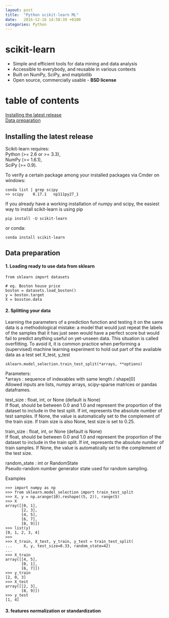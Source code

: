 ```yaml
---
layout: post
title:  "Python scikit-learn ML"
date:   2016-12-16 14:58:39 +0100
categories: Python
---
```





# scikit-learn  
* Simple and efficient tools for data mining and data analysis  
* Accessible to everybody, and reusable in various contexts  
* Built on NumPy, SciPy, and matplotlib  
* Open source, commercially usable - __BSD license__   

# table of contents
[Installing the latest release](#install)  
[Data preparation](#dataprepare)   


## Installing the latest release <a name=install></a>

Scikit-learn requires:  
Python (>= 2.6 or >= 3.3),  
NumPy (>= 1.6.1),  
SciPy (>= 0.9).  

To verify a certain package among your installed packages via Cmder on windows:  

```
conda list | grep scipy
>> scipy    0.17.1   np111py27_1
```  

If you already have a working installation of numpy and scipy, the easiest way to install scikit-learn is using pip

```
pip install -U scikit-learn
```  

or conda:  

```
conda install scikit-learn  
```  


## Data preparation <a name=dataprepare></a>  

#### 1. Loading ready to use data from sklearn

```
from sklearn import datasets

# eg. Boston house price
boston = datasets.load_boston()
y = boston.target
X = bosston.data
```  



#### 2. Splitting your data
Learning the parameters of a prediction function and testing it on the same data is a methodological mistake: a model that would just repeat the labels of the samples that it has just seen would have a perfect score but would fail to predict anything useful on yet-unseen data. This situation is called overfitting. To avoid it, it is common practice when performing a (supervised) machine learning experiment to hold out part of the available data as a test set X_test, y_test  

```
sklearn.model_selection.train_test_split(*arrays, **options)  
```  

Parameters:	  
*arrays : sequence of indexables with same length / shape[0]  
Allowed inputs are lists, numpy arrays, scipy-sparse matrices or pandas dataframes.  

test_size : float, int, or None (default is None)  
If float, should be between 0.0 and 1.0 and represent the proportion of the dataset to include in the test split. If int, represents the absolute number of test samples. If None, the value is automatically set to the complement of the train size. If train size is also None, test size is set to 0.25.  

train_size : float, int, or None (default is None)  
If float, should be between 0.0 and 1.0 and represent the proportion of the dataset to include in the train split. If int, represents the absolute number of train samples. If None, the value is automatically set to the complement of the test size.  

random_state : int or RandomState  
Pseudo-random number generator state used for random sampling.  

Examples  

```
>>> import numpy as np
>>> from sklearn.model_selection import train_test_split
>>> X, y = np.arange(10).reshape((5, 2)), range(5)
>>> X
array([[0, 1],
       [2, 3],
       [4, 5],
       [6, 7],
       [8, 9]])
>>> list(y)
[0, 1, 2, 3, 4]
>>>
>>> X_train, X_test, y_train, y_test = train_test_split(
...     X, y, test_size=0.33, random_state=42)
...
>>> X_train
array([[4, 5],
       [0, 1],
       [6, 7]])
>>> y_train
[2, 0, 3]
>>> X_test
array([[2, 3],
       [8, 9]])
>>> y_test
[1, 4]
```  

#### 3. features normalization or standardization  





